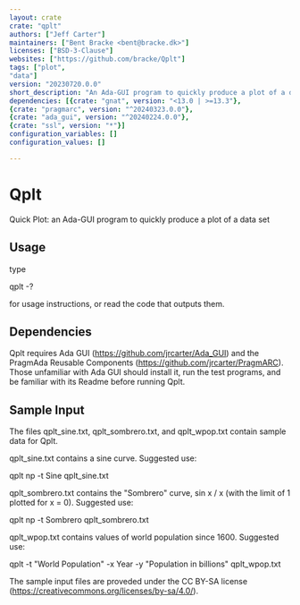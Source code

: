 ```yaml
---
layout: crate
crate: "qplt"
authors: ["Jeff Carter"]
maintainers: ["Bent Bracke <bent@bracke.dk>"]
licenses: ["BSD-3-Clause"]
websites: ["https://github.com/bracke/Qplt"]
tags: ["plot",
"data"]
version: "20230720.0.0"
short_description: "An Ada-GUI program to quickly produce a plot of a data set"
dependencies: [{crate: "gnat", version: "<13.0 | >=13.3"},
{crate: "pragmarc", version: "^20240323.0.0"},
{crate: "ada_gui", version: "^20240224.0.0"},
{crate: "ssl", version: "*"}]
configuration_variables: []
configuration_values: []

---
```

# Qplt
Quick Plot: an Ada-GUI program to quickly produce a plot of a data set

## Usage
type

qplt -?

for usage instructions, or read the code that outputs them.

## Dependencies
Qplt requires Ada GUI (https://github.com/jrcarter/Ada_GUI) and the PragmAda Reusable Components (https://github.com/jrcarter/PragmARC). Those unfamiliar with Ada GUI should install it, run the test programs, and be familiar with its Readme before running Qplt.

## Sample Input
The files qplt_sine.txt, qplt_sombrero.txt, and qplt_wpop.txt contain sample data for Qplt.

qplt_sine.txt contains a sine curve. Suggested use:

qplt np -t Sine qplt_sine.txt

qplt_sombrero.txt contains the "Sombrero" curve, sin x / x (with the limit of 1 plotted for x = 0). Suggested use:

qplt np -t Sombrero qplt_sombrero.txt

qplt_wpop.txt contains values of world population since 1600. Suggested use:

qplt -t "World Population" -x Year -y "Population in billions" qplt_wpop.txt

The sample input files are proveded under the CC BY-SA license (https://creativecommons.org/licenses/by-sa/4.0/).


